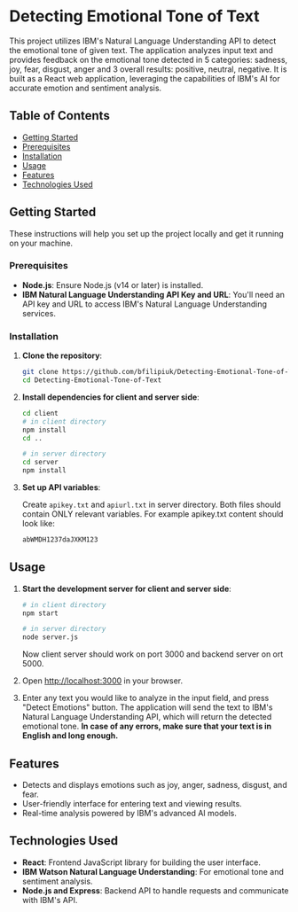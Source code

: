 
# Detecting Emotional Tone of Text

This project utilizes IBM's Natural Language Understanding API to detect the emotional tone of given text. The application analyzes input text and provides feedback on the emotional tone detected in 5 categories: sadness, joy, fear, disgust, anger and 3 overall results: positive, neutral, negative. It is built as a React web application, leveraging the capabilities of IBM's AI for accurate emotion and sentiment analysis.

## Table of Contents

- [Getting Started](#getting-started)
- [Prerequisites](#prerequisites)
- [Installation](#installation)
- [Usage](#usage)
- [Features](#features)
- [Technologies Used](#technologies-used)

## Getting Started

These instructions will help you set up the project locally and get it running on your machine.

### Prerequisites

- **Node.js**: Ensure Node.js (v14 or later) is installed.
- **IBM Natural Language Understanding API Key and URL**: You'll need an API key and URL to access IBM's Natural Language Understanding services.

### Installation

1. **Clone the repository**:
   ```bash
   git clone https://github.com/bfilipiuk/Detecting-Emotional-Tone-of-Text.git
   cd Detecting-Emotional-Tone-of-Text
   ```

2. **Install dependencies for client and server side**:
   ```bash
   cd client
   # in client directory
   npm install
   cd ..

   # in server directory
   cd server
   npm install
   ```

3. **Set up API variables**:

   Create `apikey.txt` and `apiurl.txt` in server directory. Both files should contain ONLY relevant variables. For example apikey.txt content should look like:

   ```bash
   abWMDH1237daJXKM123
   ```

## Usage

1. **Start the development server for client and server side**:
   ```bash
   # in client directory
   npm start

   # in server directory
   node server.js
   ```
   Now client server should work on port 3000 and backend server on ort 5000.

2. Open [http://localhost:3000](http://localhost:3000) in your browser.

3. Enter any text you would like to analyze in the input field, and press "Detect Emotions" button. The application will send the text to IBM's Natural Language Understanding API, which will return the detected emotional tone. **In case of any errors, make sure that your text is in English and long enough.**

## Features

- Detects and displays emotions such as joy, anger, sadness, disgust, and fear.
- User-friendly interface for entering text and viewing results.
- Real-time analysis powered by IBM's advanced AI models.

## Technologies Used

- **React**: Frontend JavaScript library for building the user interface.
- **IBM Watson Natural Language Understanding**: For emotional tone and sentiment analysis.
- **Node.js and Express**: Backend API to handle requests and communicate with IBM's API.